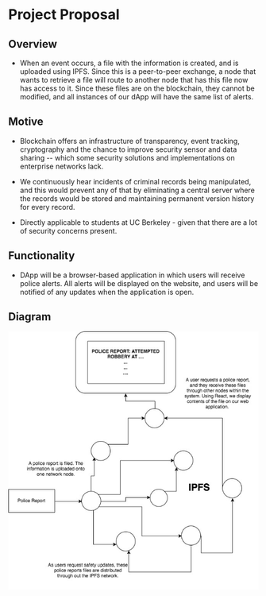 # Project Proposal 
## Overview
- When an event occurs, a file with the information is created, and is uploaded using IPFS. Since this is a peer-to-peer exchange, a node that wants to retrieve a file will route to another node that has this file now has access to it. Since these files are on the blockchain, they cannot be modified, and all instances of our dApp will have the same list of alerts.

## Motive
- Blockchain offers an infrastructure of transparency, event tracking, cryptography and the chance to improve security sensor and data sharing -- which some security solutions and implementations on enterprise networks lack.

- We continuously hear incidents of criminal records being manipulated, and this would prevent any of that by eliminating a central server where the records would be stored and maintaining permanent version history for every record.

- Directly applicable to students at UC Berkeley - given that there are a lot of security concerns present. 

## Functionality
- DApp will be a browser-based application in which users will receive police alerts. All alerts will be displayed on the website, and users will be notified of any updates when the application is open. 

## Diagram
![alt text](https://github.com/jiayue-li/final-project/blob/master/diagram.jpg "IPFS Diagram")
